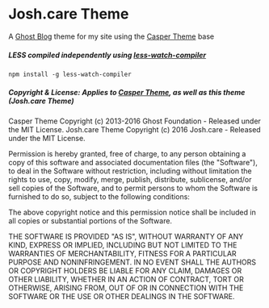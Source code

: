 # Josh.care Theme
A [Ghost Blog](http://github.com/tryghost/ghost/) theme for my site using the [Casper Theme](http://github.com/tryghost/ghost/) base

##### LESS compiled independently using [less-watch-compiler](https://github.com/jonycheung/deadsimple-less-watch-compiler)
```
npm install -g less-watch-compiler
```

##### Copyright & License: Applies to [Casper Theme](http://github.com/tryghost/ghost/), as well as this theme (Josh.care Theme)


Casper Theme Copyright (c) 2013-2016 Ghost Foundation - Released under the MIT License.
Josh.care Theme Copyright (c) 2016 Josh.care - Released under the MIT License.

Permission is hereby granted, free of charge, to any person obtaining a copy of this software and associated documentation files (the "Software"), to deal in the Software without restriction, including without limitation the rights to use, copy, modify, merge, publish, distribute, sublicense, and/or sell copies of the Software, and to permit persons to whom the Software is furnished to do so, subject to the following conditions:

The above copyright notice and this permission notice shall be included in all copies or substantial portions of the Software.

THE SOFTWARE IS PROVIDED "AS IS", WITHOUT WARRANTY OF ANY KIND, EXPRESS OR IMPLIED, INCLUDING BUT NOT LIMITED TO THE WARRANTIES OF MERCHANTABILITY, FITNESS FOR A PARTICULAR PURPOSE AND
NONINFRINGEMENT. IN NO EVENT SHALL THE AUTHORS OR COPYRIGHT HOLDERS BE LIABLE FOR ANY CLAIM, DAMAGES OR OTHER LIABILITY, WHETHER IN AN ACTION OF CONTRACT, TORT OR OTHERWISE, ARISING FROM, OUT OF OR IN CONNECTION WITH THE SOFTWARE OR THE USE OR OTHER DEALINGS IN THE SOFTWARE.
